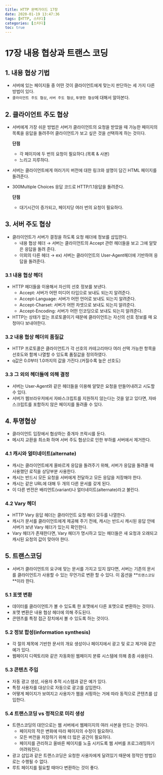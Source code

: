 ```yaml
---
title: HTTP 완벽가이드 17장
date: 2020-01-19 13:47:36
tags: [HTTP, 스터디]
categories: [스터디]
toc: true
---
```

# 17장 내용 협상과 트랜스 코딩

## 1. 내용 협상 기법

- 서버에 있는 페이지들 중 어떤 것이 클라이언트에게 맞는지 판단하는 세 가지 다른 방법이 있다.
- `클라이언트 주도 협상`, `서버 주도 협상`, `투명한 협상`에 대해서 알아본다.

## 2. 클라이언트 주도 협상

- 서버에게 가장 쉬운 방법은 서버가 클라이언트의 요청을 받았을 때 가능한 페이지의 목록을 응답을 돌려주어 클라이언트가 보고 싶은 것을 선택하게 하는 것이다.

    **단점**

    - 각 페이지에 두 번의 요청이 필요하다.(목록 & 사본)
    - 느리고 지루하다.
- 서버는 클라이언트에게 여러가지 버전에 대한 링크와 설명이 담긴 HTML 페이지를 돌려준다.
- 300Multiple Choices 응답 코드로 HTTP/1.1응답을 돌려준다.

    **단점**

    - 대기시간이 증가되고, 페이지당 여러 번의 요청이 필요하다.

## 3. 서버 주도 협상

- 클라이언트가 서버가 결정을 하도록 요청 헤더에 정보를 삽입한다.
    - 내용 협상 헤더 → 서버는 클라이언트의 Accept 관련 헤더들을 보고 그에 알맞은 응답을 돌려 준다.
    - 이외의 다른 헤더 → ex) 서버는 클라이언트의 User-Agent헤더에 기반하여 응답을 돌려준다.

### 3.1 내용 협상 헤더

- HTTP 헤더들을 이용해서 자신의 선호 정보를 보낸다.
    - Accept: 서버가 어떤 미디어 타입으로 보내도 되는지 알려준다.
    - Accept-Language: 서버가 어떤 언어로 보내도 되는지 알려준다.
    - Accept-Charset: 서버가 어떤 차셋으로 보내도 되는지 알려준다.
    - Accept-Encoding: 서버가 어떤 인코딩으로 보내도 되는지 알려준다.
- HTTP는 상태가 없는 프로토콜이기 때문에 클라이언트는 자신의 선호 정보를 매 요청마다 보내야한다.

### 3.2 내용 협상 헤더의 품질값

- HTTP 프로토콜은 클라이언트가 각 선호의 카테고리마다 여러 선택 가능한 항목을 선호도와 함께 나열할 수 있도록 품질값을 정의하였다.
- q값은 0.0부터 1.0까지의 값을 가진다.(커질수록 높은 선호도)

### 3.3 그 외의 헤더들에 의해 결정

- 서버는 User-Agent와 같은 헤더들을 이용해 알맞은 요청을 만들어내려고 시도할 수 있다.
- 서버가 웹브라우저에서 자바스크립트를 지원하지 않는다는 것을 알고 있다면, 자바스크립트를 포함하지 않은 페이지를 돌려줄 수 있다.

## 4. 투명협상

- 클라이언트 입장에서 협상하는 중개자 프락시를 둔다.
- 메시지 교환을 최소화 하며 서버 주도 협상으로 인한 부하를 서버에서 제거한다.

### 4.1 캐시와 얼터네이트(alternate)

- 캐시는 클라이언트에게 올바르게 응답을 돌려주기 위해, 서버가 응답을 돌려줄 때 사용했던 로직을 상당부분 사용한다.
- 캐시는 반드시 모든 요청을 서버에게 전달하고 모든 응답을 저장해야 한다.
- 캐시는 같은 URL에 대해 두 개의 다른 문서를 갖게 된다.
- 이 다른 번전은 배리언트(variant)나 얼터네이트(alternate)라고 불린다.

### 4.2 Vary 헤더

- HTTP Vary 응답 헤더는 클라이언트 요청 헤더 모두를 나열한다.
- 캐시가 문서를 클라이언트에게 제공해 주기 전에, 캐시는 반드시 캐시된 응답 안에 서버가 보낸 Vary 헤더가 있는지 확인한다.
- Vary 헤더가 존재한다면, Vary 헤더가 명시하고 있는 헤더들은 새 요청과 오래되고 캐시된 요청의 값이 맞아야 한다.

## 5. 트랜스코딩

- 서버가 클라이언트의 요구에 맞는 문서를 가지고 있지 않다면, 서버는 기존의 문서를 클라이언트가 사용할  수 있는 무언가로 변환 할 수 있다. 이 옵션을 **`트랜스코딩`**이라 한다.

### 5.1 포맷 변환

- 데이터를 클라이언트가 볼 수 있도록 한 포맷에서 다른 포맷으로 변환하는 것이다.
- 포맷 변환은 내용 협상 헤더에 의해 주도된다.
- 콘텐츠를 특정 접근 장치에서 볼 수 있도록 하는 것이다.

### 5.2 정보 합성(information synthesis)

- 각 절의 제목에 기반한 문서의 개요 생성이나 페이지에서 광고 및 로고 제거와 같은 예가 있다.
- 웹페이지 디렉토리와 같은 자동화된 웹페이지 분류 시스템에 의해 종종 사용된다.

### 5.3 콘텐츠 주입

- 자동 광고 생성, 사용자 추적 시스템과 같은 예가 있다.
- 특정 사용자를 대상으로 자동으로 광고를 삽입한다.
- 어떻게 페이지가 보여지고 사용자가 웹을 서핑하는 거에 따라 동적으로 콘텐츠를 삽입한다.

### 5.4 트랜스코딩 vs 정적으로 미리 생성

- 트랜스코딩의 대안으로는 웹 서버에서 웹페이지의 여러 사본을 만드는 것이다.
    - 페이지의 작은 변화에 따라 페이지의 수정이 필요하다.
    - 모든 버전을 저장하기 위해 더 많은 공간이 필요하다.
    - 페이지를 관리하고 올바른 페이지를 노출 시키도록 웹 서버를 프로그래밍하기 어려워진다.
- 광고 삽입과 같은 트랜스코딩은 요청한 사용자에게 달려있기 때문에 정적인 방법으로는 수행될 수 없다.
- 루트 페이지를 필요할 때마다 변환하는 것이 좋다.